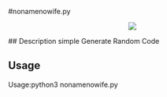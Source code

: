 #nonamenowife.py 
<p align="center"><img src="https://www.gstatic.com/android/market_images/web/play_prism_160px.png"</img></p>
## Description
simple Generate Random Code 




## Usage
Usage:python3 nonamenowife.py










